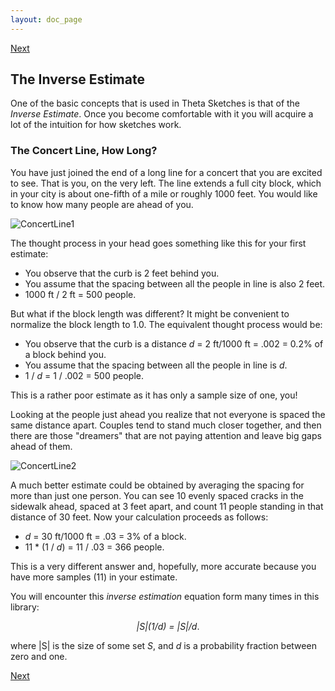```yaml
---
layout: doc_page
---
```

[Next]({{site.docs_dir}}/Theta/KMVempty.html)

## The Inverse Estimate

One of the basic concepts that is used in Theta Sketches is that of the <i>Inverse Estimate</i>.  Once you become comfortable with it you will acquire a lot of the intuition for how sketches work. 

### The Concert Line, How Long?

You have just joined the end of a long line for a concert that you are excited to see. That is you, on the very left.  The line extends a full city block, which in your city is about one-fifth of a mile or roughly 1000 feet.
You would like to know how many people are ahead of you.

<img class="doc-img-full" src="{{site.docs_img_dir}}/theta/ConcertLine1.png" alt="ConcertLine1" />

The thought process in your head goes something like this for your first estimate:

* You observe that the curb is 2 feet behind you.
* You assume that the spacing between all the people in line is also 2 feet.
* 1000 ft / 2 ft = 500 people.

But what if the block length was different? It might be convenient to normalize the block length to 1.0. 
The equivalent thought process would be:

* You observe that the curb is a distance <i>d</i> = 2 ft/1000 ft = .002 = 0.2% of a block behind you. 
* You assume that the spacing between all the people in line is <i>d</i>.
* 1 / <i>d</i> = 1 / .002 = 500 people.

This is a rather poor estimate as it has only a sample size of one, you!

Looking at the people just ahead you realize that not everyone is spaced the same distance apart.  Couples tend to stand much closer together, and then there are those "dreamers" that are not paying attention and leave big gaps ahead of them.

<img class="doc-img-full" src="{{site.docs_img_dir}}/theta/ConcertLine2.png" alt="ConcertLine2" />

A much better estimate could be obtained by averaging the spacing for more than just one person. 
You can see 10 evenly spaced cracks in the sidewalk ahead, spaced at 3 feet apart, and count 11 people standing in that distance of 30 feet. 
Now your calculation proceeds as follows:

* <i>d</i> = 30 ft/1000 ft = .03 = 3% of a block. 
* 11 * (1 / <i>d</i>) = 11 / .03 = 366 people.

This is a very different answer and, hopefully, more accurate because you have more samples (11) in your estimate.

You will encounter this <i>inverse estimation</i> equation form many times in this library:

<center><i>|S|(1/d) = |S|/d</i>.</center>

where \|S\| is the size of some set <i>S</i>, and <i>d</i> is a probability fraction between zero and one. 



[Next]({{site.docs_dir}}/Theta/KMVempty.html)
